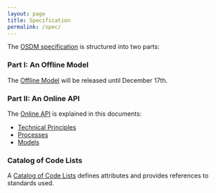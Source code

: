```yaml
---
layout: page
title: Specification
permalink: /spec/
---
```


The [OSDM specification](./) is structured into two parts:

### Part I: An Offline Model

The [Offline Model](offline-model) will be released until December 17th.

### Part II: An Online API

The [Online API](./OSDM-Online-v0.9.9.yml) is explained in this documents:

- [Technical Principles](./technical-principles)
- [Processes](./processes)
- [Models](./models)

### Catalog of Code Lists

A [Catalog of Code Lists](./catalog-of-code-lists) defines attributes
and provides references to standards used.
